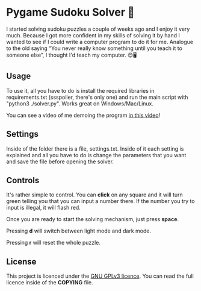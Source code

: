 # Pygame Sudoku Solver 🐍

I started solving sudoku puzzles a couple of weeks ago and I enjoy it very much. Because I got more confident in my skills of solving it by hand I wanted to see if I could write a computer program to do it for me. Analogue to the old saying “You never really know something until you teach it to someone else”, I thought I'd teach my computer. 😊🖥️

## Usage

To use it, all you have to do is install the required libraries in requirements.txt (ssspoiler, there's only one) and run the main script with "python3 ./solver.py". Works great on Windows/Mac/Linux.

You can see a video of me demoing the program [in this video](https://youtu.be/MvDNnjlcqoY)!


## Settings

Inside of the folder there is a file, settings.txt. Inside of it each setting is explained and all you have to do is change the parameters that you want and save the file before opening the solver.

## Controls

It's rather simple to control. You can **click** on any square and it will turn green telling you that you can input a number there. If the number you try to input is illegal, it will flash red.

Once you are ready to start the solving mechanism, just press **space**.

Pressing **d** will switch between light mode and dark mode.

Pressing **r** will reset the whole puzzle.

## License

This project is licenced under the [GNU GPLv3 licence](https://choosealicense.com/licenses/gpl-3.0/). You can read the full licence inside of the **COPYING** file.